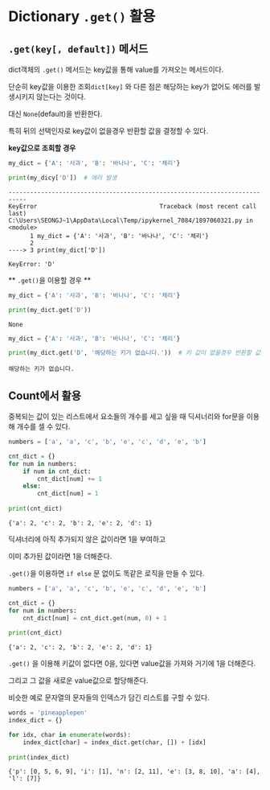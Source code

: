 # Dictionary `.get()` 활용

## `.get(key[, default])` 메서드

dict객체의 `.get()` 메서드는 key값을 통해 value를 가져오는 메서드이다.

단순히 key값을 이용한 조회`dict[key]` 와 다른 점은 해당하는 key가 없어도 에러를 발생시키지 않는다는 것이다. 

대신 `None`(default)을 반환한다.

특히 뒤의 선택인자로 key값이 없을경우 반환할 값을 결정할 수 있다.



**key값으로 조회할 경우**

```python
my_dict = {'A': '사과', 'B': '바나나', 'C': '체리'}

print(my_dicy['D'])  # 에러 발생
```

```
---------------------------------------------------------------------------
KeyError                                  Traceback (most recent call last)
C:\Users\SEONGJ~1\AppData\Local\Temp/ipykernel_7084/1897060321.py in <module>
      1 my_dict = {'A': '사과', 'B': '바나나', 'C': '체리'}
      2 
----> 3 print(my_dict['D'])

KeyError: 'D'
```



** `.get()`을 이용할 경우 **

```python
my_dict = {'A': '사과', 'B': '바나나', 'C': '체리'}

print(my_dict.get('D'))
```

```
None
```

```python
my_dict = {'A': '사과', 'B': '바나나', 'C': '체리'}

print(my_dict.get('D', '해당하는 키가 없습니다.'))  # 키 값이 없을경우 반환할 값을 지정할 수 있음.
```

```
해당하는 키가 없습니다.
```





## Count에서 활용

중복되는 값이 있는 리스트에서 요소들의 개수를 세고 싶을 때 딕셔너리와 for문을 이용해 개수를 셀 수 있다.

```python
numbers = ['a', 'a', 'c', 'b', 'e', 'c', 'd', 'e', 'b']

cnt_dict = {}
for num in numbers:
    if num in cnt_dict:
        cnt_dict[num] += 1
    else:
        cnt_dict[num] = 1
        
print(cnt_dict)
```

```
{'a': 2, 'c': 2, 'b': 2, 'e': 2, 'd': 1}
```

딕셔너리에 아직 추가되지 않은 값이라면 1을 부여하고

이미 추가된 값이라면 1을 더해준다.



`.get()`을 이용하면 `if else` 문 없이도 똑같은 로직을 만들 수 있다.

```python
numbers = ['a', 'a', 'c', 'b', 'e', 'c', 'd', 'e', 'b']

cnt_dict = {}
for num in numbers:
    cnt_dict[num] = cnt_dict.get(num, 0) + 1
        
print(cnt_dict)
```

```
{'a': 2, 'c': 2, 'b': 2, 'e': 2, 'd': 1}
```

`.get()` 을 이용해 키값이 없다면 0을, 있다면 value값을 가져와 거기에 1을 더해준다.

그리고 그 값을 새로운 value값으로 할당해준다.



비슷한 예로 문자열의 문자들의 인덱스가 담긴 리스트를 구할 수 있다.

```python
words = 'pineapplepen'
index_dict = {}

for idx, char in enumerate(words):
    index_dict[char] = index_dict.get(char, []) + [idx]
    
print(index_dict)
```

```
{'p': [0, 5, 6, 9], 'i': [1], 'n': [2, 11], 'e': [3, 8, 10], 'a': [4], 'l': [7]}
```